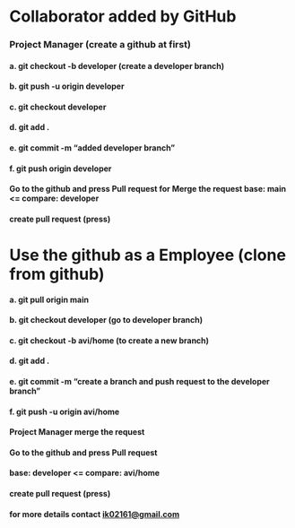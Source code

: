 # Collaborator added by GitHub
### Project Manager (create a github at first)
#### a. git checkout -b developer (create a developer branch)
#### b. git push -u origin developer
#### c. git checkout developer
#### d. git add .
#### e. git commit -m “added developer branch”
#### f. git push origin developer

#### Go to the github and press Pull request for Merge the request base: main   <=  compare: developer 
#### create pull request (press)

# Use the github as a Employee (clone from github)
#### a. git pull origin main
#### b. git checkout developer (go to developer branch)
#### c. git checkout -b avi/home (to create a new branch)
#### d. git add .
#### e. git commit -m “create a branch and push request to the developer branch”
#### f. git push -u origin avi/home


#### Project Manager merge the request
#### Go to the github and press Pull request
#### base: developer   <=    compare: avi/home
#### create pull request (press)
#### for more details contact ik02161@gmail.com
